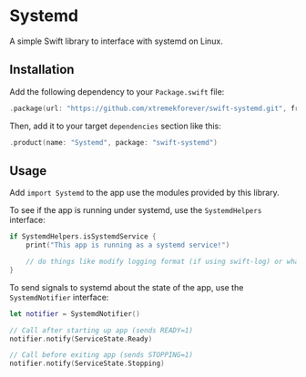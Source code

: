 # Systemd

A simple Swift library to interface with systemd on Linux.

## Installation

Add the following dependency to your `Package.swift` file:

```swift
.package(url: "https://github.com/xtremekforever/swift-systemd.git", from: "0.0.1")
```

Then, add it to your target `dependencies` section like this:

```swift
.product(name: "Systemd", package: "swift-systemd")
```

## Usage

Add `import Systemd` to the app use the modules provided by this library.

To see if the app is running under systemd, use the `SystemdHelpers` interface:

```swift
if SystemdHelpers.isSystemdService {
    print("This app is running as a systemd service!")

    // do things like modify logging format (if using swift-log) or whatever else is needed.
}
```

To send signals to systemd about the state of the app, use the `SystemdNotifier` interface:

```swift
let notifier = SystemdNotifier()

// Call after starting up app (sends READY=1)
notifier.notify(ServiceState.Ready)

// Call before exiting app (sends STOPPING=1)
notifier.notify(ServiceState.Stopping)
```
